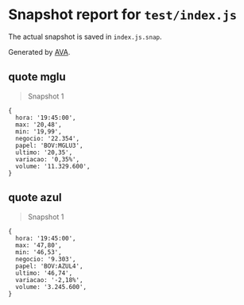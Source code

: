 # Snapshot report for `test/index.js`

The actual snapshot is saved in `index.js.snap`.

Generated by [AVA](https://avajs.dev).

## quote mglu

> Snapshot 1

    {
      hora: '19:45:00',
      max: '20,48',
      min: '19,99',
      negocio: '22.354',
      papel: 'BOV:MGLU3',
      ultimo: '20,35',
      variacao: '0,35%',
      volume: '11.329.600',
    }

## quote azul

> Snapshot 1

    {
      hora: '19:45:00',
      max: '47,80',
      min: '46,53',
      negocio: '9.303',
      papel: 'BOV:AZUL4',
      ultimo: '46,74',
      variacao: '-2,18%',
      volume: '3.245.600',
    }
